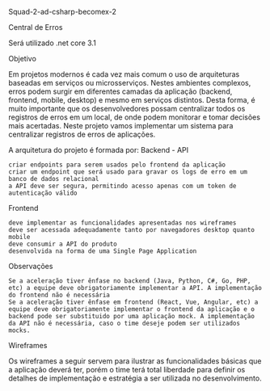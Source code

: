 Squad-2-ad-csharp-becomex-2

Central de Erros

Será utilizado .net core 3.1

Objetivo

Em projetos modernos é cada vez mais comum o uso de arquiteturas baseadas em serviços ou microsserviços. Nestes ambientes complexos, erros podem surgir em diferentes camadas da aplicação (backend, frontend, mobile, desktop) e mesmo em serviços distintos. Desta forma, é muito importante que os desenvolvedores possam centralizar todos os registros de erros em um local, de onde podem monitorar e tomar decisões mais acertadas. Neste projeto vamos implementar um sistema para centralizar registros de erros de aplicações.

A arquitetura do projeto é formada por:
Backend - API

    criar endpoints para serem usados pelo frontend da aplicação
    criar um endpoint que será usado para gravar os logs de erro em um banco de dados relacional
    a API deve ser segura, permitindo acesso apenas com um token de autenticação válido

Frontend

    deve implementar as funcionalidades apresentadas nos wireframes
    deve ser acessada adequadamente tanto por navegadores desktop quanto mobile
    deve consumir a API do produto
    desenvolvida na forma de uma Single Page Application

Observações

    Se a aceleração tiver ênfase no backend (Java, Python, C#, Go, PHP, etc) a equipe deve obrigatoriamente implementar a API. A implementação do frontend não é necessária
    Se a aceleração tiver ênfase em frontend (React, Vue, Angular, etc) a equipe deve obrigatoriamente implementar o frontend da aplicação e o backend pode ser substituido por uma aplicação mock. A implementação da API não é necessária, caso o time deseje podem ser utilizados mocks.

Wireframes

Os wireframes a seguir servem para ilustrar as funcionalidades básicas que a aplicação deverá ter, porém o time terá total liberdade para definir os detalhes de implementação e estratégia a ser utilizada no desenvolvimento.